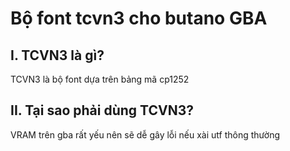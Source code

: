 # Bộ font tcvn3 cho butano GBA</br>
## I. TCVN3 là gì?</br>
TCVN3 là bộ font dựa trên bảng mã cp1252</br>
## II. Tại sao phải dùng TCVN3?</br>
VRAM trên gba rất yếu nên sẽ dễ gây lỗi nếu xài utf thông thường</br>
